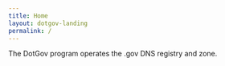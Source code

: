 ```yaml
---
title: Home
layout: dotgov-landing
permalink: /
---
```


The DotGov program operates the .gov DNS registry and zone.


